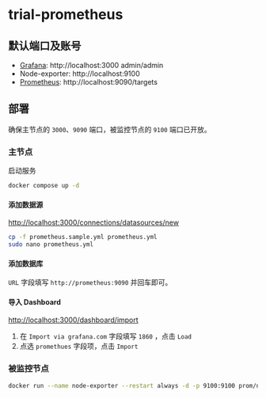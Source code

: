 # trial-prometheus

## 默认端口及账号

- [Grafana](https://grafana.com/docs/grafana/latest/setup-grafana/installation/docker/): http://localhost:3000 admin/admin
- Node-exporter: http://localhost:9100
- [Prometheus](https://prometheus.io/docs/prometheus/latest/installation/#using-docker): http://localhost:9090/targets

## 部署

确保主节点的 `3000`、`9090` 端口，被监控节点的 `9100` 端口已开放。

### 主节点

启动服务

```bash
docker compose up -d
```

#### 添加数据源

[http://localhost:3000/connections/datasources/new](http://localhost:3000/connections/datasources/new)

```bash
cp -f prometheus.sample.yml prometheus.yml
sudo nano prometheus.yml
```

#### 添加数据库

`URL` 字段填写 `http://prometheus:9090` 并回车即可。

#### 导入 Dashboard

[http://localhost:3000/dashboard/import](http://localhost:3000/dashboard/import)

1. 在 `Import via grafana.com` 字段填写 `1860` ，点击 `Load`
1. 点选 `promethues` 字段项，点击 `Import`

### 被监控节点

```bash
docker run --name node-exporter --restart always -d -p 9100:9100 prom/node-exporter
```
